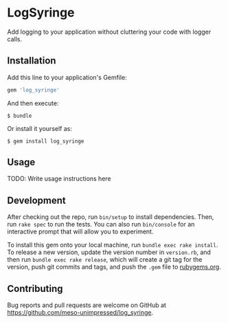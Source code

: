# LogSyringe

Add logging to your application without cluttering your code with logger calls.

## Installation

Add this line to your application's Gemfile:

```ruby
gem 'log_syringe'
```

And then execute:

    $ bundle

Or install it yourself as:

    $ gem install log_syringe

## Usage

TODO: Write usage instructions here

## Development

After checking out the repo, run `bin/setup` to install dependencies. Then, run
`rake spec` to run the tests. You can also run `bin/console` for an interactive
prompt that will allow you to experiment.

To install this gem onto your local machine, run `bundle exec rake install`. To
release a new version, update the version number in `version.rb`, and then run
`bundle exec rake release`, which will create a git tag for the version, push
git commits and tags, and push the `.gem` file to
[rubygems.org](https://rubygems.org).

## Contributing

Bug reports and pull requests are welcome on GitHub at
https://github.com/meso-unimpressed/log_syringe.

